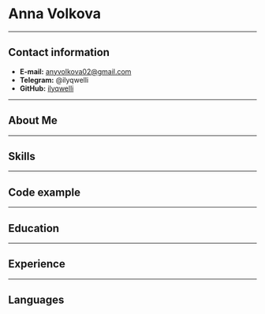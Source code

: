 # Anna Volkova
-----------------------
## Contact information
* __E-mail:__ anyvolkova02@gmail.com
* __Telegram:__ @ilyqwelli
* __GitHub:__ [ilyqwelli](https://github.com/ilyqwelli)
-----------------------
## About Me
-----------------------
## Skills
-----------------------
## Code example
-----------------------
## Education
-----------------------
## Experience
-----------------------
## Languages